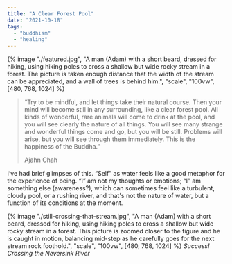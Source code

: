 ```yaml
---
title: "A Clear Forest Pool"
date: "2021-10-18"
tags: 
  - "buddhism"
  - "healing"
---
```


{% image "./featured.jpg", "A man (Adam) with a short beard, dressed for hiking, using hiking poles to cross a shallow but wide rocky stream in a forest. The picture is taken enough distance that the width of the stream can be appreciated, and a wall of trees is behind him.", "scale", "100vw", [480, 768, 1024] %}

> “Try to be mindful, and let things take their natural course. Then your mind will become still in any surrounding, like a clear forest pool. All kinds of wonderful, rare animals will come to drink at the pool, and you will see clearly the nature of all things. You will see many strange and wonderful things come and go, but you will be still. Problems will arise, but you will see through them immediately. This is the happiness of the Buddha.”
>
> Ajahn Chah

I’ve had brief glimpses of this. “Self” as water feels like a good metaphor for the experience of being. “I” am not my thoughts or emotions; “I” am something else (awareness?), which can sometimes feel like a turbulent, cloudy pool, or a rushing river, and that's not the nature of water, but a function of its conditions at the moment.

{% image "./still-crossing-that-stream.jpg", "A man (Adam) with a short beard, dressed for hiking, using hiking poles to cross a shallow but wide rocky stream in a forest. This picture is zoomed closer to the figure and he is caught in motion, balancing mid-step as he carefully goes for the next stream rock foothold.", "scale", "100vw", [480, 768, 1024] %}
*Success! Crossing the Neversink River*
